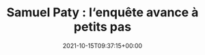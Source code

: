 ---
isIndex: false
title: "Samuel Paty : l‘enquête avance à petits pas"
date: 2021-10-15T09:37:15+00:00
publications_concerned:
  - morgane-le-hir
press:
  title: Libération
  url: https://www.liberation.fr/societe/police-justice/samuel-paty-lenquete-avance-a-petits-pas-20211015_YDYXTOKFIJFHRHYYG7WVXMAQOQ/
---